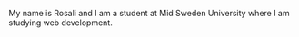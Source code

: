 My name is Rosali and I am a student at Mid Sweden University where I am studying web development.

<!---
Rosalij/Rosalij is a ✨ special ✨ repository because its `README.md` (this file) appears on your GitHub profile.
You can click the Preview link to take a look at your changes.
--->
